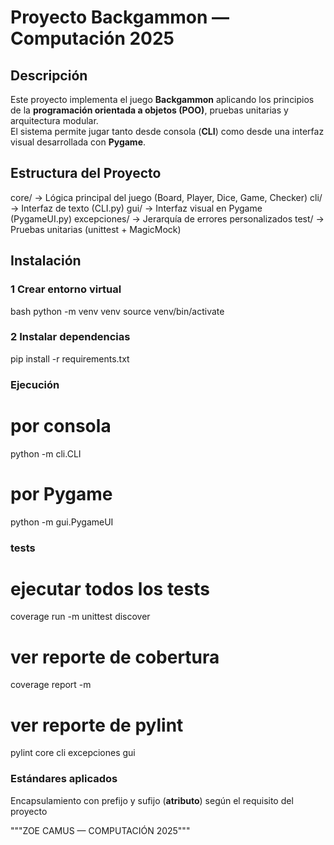 #  Proyecto Backgammon — Computación 2025

## Descripción
Este proyecto implementa el juego **Backgammon** aplicando los principios de la **programación orientada a objetos (POO)**, pruebas unitarias y arquitectura modular.  
El sistema permite jugar tanto desde consola (**CLI**) como desde una interfaz visual desarrollada con **Pygame**.

## Estructura del Proyecto
core/ → Lógica principal del juego (Board, Player, Dice, Game, Checker)
cli/ → Interfaz de texto (CLI.py)
gui/ → Interfaz visual en Pygame (PygameUI.py)
excepciones/ → Jerarquía de errores personalizados
test/ → Pruebas unitarias (unittest + MagicMock)

## Instalación

### 1 Crear entorno virtual
bash
python -m venv venv
source venv/bin/activate  

### 2 Instalar dependencias
pip install -r requirements.txt

### Ejecución
# por consola
python -m cli.CLI
# por Pygame
python -m gui.PygameUI

### tests
# ejecutar todos los tests
coverage run -m unittest discover
# ver reporte de cobertura
coverage report -m
# ver reporte de pylint
pylint core cli excepciones gui

### Estándares aplicados

Encapsulamiento con prefijo y sufijo (__atributo__) según el requisito del proyecto

"""ZOE CAMUS — COMPUTACIÓN 2025"""


